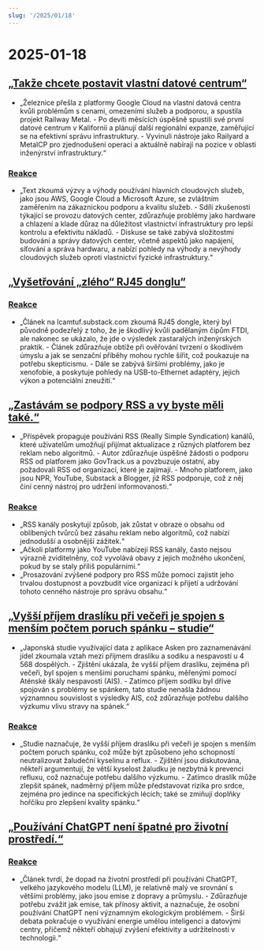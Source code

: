 ```yaml
---
slug: '/2025/01/18'
---
```


# 2025-01-18

## [„Takže chcete postavit vlastní datové centrum“](https://blog.railway.com/p/data-center-build-part-one)

- „Železnice přešla z platformy Google Cloud na vlastní datová centra kvůli problémům s cenami, omezeními služeb a podporou, a spustila projekt Railway Metal. - Po devíti měsících úspěšně spustili své první datové centrum v Kalifornii a plánují další regionální expanze, zaměřující se na efektivní správu infrastruktury. - Vyvinuli nástroje jako Railyard a MetalCP pro zjednodušení operací a aktuálně nabírají na pozice v oblasti inženýrství infrastruktury.“

### [Reakce](https://news.ycombinator.com/item?id=42743019)

- „Text zkoumá výzvy a výhody používání hlavních cloudových služeb, jako jsou AWS, Google Cloud a Microsoft Azure, se zvláštním zaměřením na zákaznickou podporu a kvalitu služeb. - Sdílí zkušenosti týkající se provozu datových center, zdůrazňuje problémy jako hardware a chlazení a klade důraz na důležitost vlastnictví infrastruktury pro lepší kontrolu a efektivitu nákladů. - Diskuse se také zabývá složitostmi budování a správy datových center, včetně aspektů jako napájení, síťování a správa hardwaru, a nabízí pohledy na výhody a nevýhody cloudových služeb oproti vlastnictví fyzické infrastruktury.“

## [„Vyšetřování „zlého“ RJ45 donglu“](https://lcamtuf.substack.com/p/investigating-an-evil-rj45-dongle)

### [Reakce](https://news.ycombinator.com/item?id=42743033)

- „Článek na lcamtuf.substack.com zkoumá RJ45 dongle, který byl původně podezřelý z toho, že je škodlivý kvůli padělaným čipům FTDI, ale nakonec se ukázalo, že jde o výsledek zastaralých inženýrských praktik. - Článek zdůrazňuje obtíže při ověřování tvrzení o škodlivém úmyslu a jak se senzační příběhy mohou rychle šířit, což poukazuje na potřebu skepticismu. - Dále se zabývá širšími problémy, jako je xenofobie, a poskytuje pohledy na USB-to-Ethernet adaptéry, jejich výkon a potenciální zneužití.“

## [„Zastávám se podpory RSS a vy byste měli také.“](https://reedybear.bearblog.dev/ive-been-advocating-for-rss-support-and-you-should-too/)

- „Příspěvek propaguje používání RSS (Really Simple Syndication) kanálů, které uživatelům umožňují přijímat aktualizace z různých platforem bez reklam nebo algoritmů. - Autor zdůrazňuje úspěšné žádosti o podporu RSS od platforem jako GovTrack.us a povzbuzuje ostatní, aby požadovali RSS od organizací, které je zajímají. - Mnoho platforem, jako jsou NPR, YouTube, Substack a Blogger, již RSS podporuje, což z něj činí cenný nástroj pro udržení informovanosti.“

### [Reakce](https://news.ycombinator.com/item?id=42746222)

- „RSS kanály poskytují způsob, jak zůstat v obraze o obsahu od oblíbených tvůrců bez zásahu reklam nebo algoritmů, což nabízí jednodušší a osobnější zážitek.“
- „Ačkoli platformy jako YouTube nabízejí RSS kanály, často nejsou výrazně zviditelněny, což vyvolává obavy z jejich možného ukončení, pokud by se staly příliš populárními.“
- „Prosazování zvýšené podpory pro RSS může pomoci zajistit jeho trvalou dostupnost a povzbudit více organizací k přijetí a udržování tohoto cenného nástroje pro správu obsahu.“

## [„Vyšší příjem draslíku při večeři je spojen s menším počtem poruch spánku – studie“](https://www.nutraingredients-asia.com/Article/2025/01/07/higher-potassium-intake-at-dinner-linked-to-fewer-sleep-disturbances/)

- „Japonská studie využívající data z aplikace Asken pro zaznamenávání jídel zkoumala vztah mezi příjmem draslíku a sodíku a nespavostí u 4 568 dospělých. - Zjištění ukázala, že vyšší příjem draslíku, zejména při večeři, byl spojen s menšími poruchami spánku, měřenými pomocí Aténské škály nespavosti (AIS). - Zatímco příjem sodíku byl dříve spojován s problémy se spánkem, tato studie nenašla žádnou významnou souvislost s výsledky AIS, což zdůrazňuje potřebu dalšího výzkumu vlivu stravy na spánek.“

### [Reakce](https://news.ycombinator.com/item?id=42742161)

- „Studie naznačuje, že vyšší příjem draslíku při večeři je spojen s menším počtem poruch spánku, což může být způsobeno jeho schopností neutralizovat žaludeční kyselinu a reflux. - Zjištění jsou diskutována, někteří argumentují, že větší kyselost žaludku je nezbytná k prevenci refluxu, což naznačuje potřebu dalšího výzkumu. - Zatímco draslík může zlepšit spánek, nadměrný příjem může představovat rizika pro srdce, zejména pro jedince na specifických lécích; také se zmiňují doplňky hořčíku pro zlepšení kvality spánku.“

## [„Používání ChatGPT není špatné pro životní prostředí.“](https://andymasley.substack.com/p/individual-ai-use-is-not-bad-for)

### [Reakce](https://news.ycombinator.com/item?id=42745847)

- „Článek tvrdí, že dopad na životní prostředí při používání ChatGPT, velkého jazykového modelu (LLM), je relativně malý ve srovnání s většími problémy, jako jsou emise z dopravy a průmyslu. - Zdůrazňuje potřebu zvážit jak emise, tak přínosy aktivit, a naznačuje, že osobní používání ChatGPT není významným ekologickým problémem. - Širší debata pokračuje o využívání energie umělou inteligencí a datovými centry, přičemž někteří obhajují zvýšení efektivity a udržitelnosti v technologii.“

<head>
  <meta property="og:title" content="„Takže chcete postavit vlastní datové centrum“" />
  <meta property="og:type" content="website" />
  <meta property="og:image" content="https://og.cho.sh/api/og/?title=%E2%80%9ETak%C5%BEe%20chcete%20postavit%20vlastn%C3%AD%20datov%C3%A9%20centrum%E2%80%9C&subheading=sobota%2018.%20ledna%202025%3A%20Hacker%20News%20Shrnut%C3%AD" />
</head>
